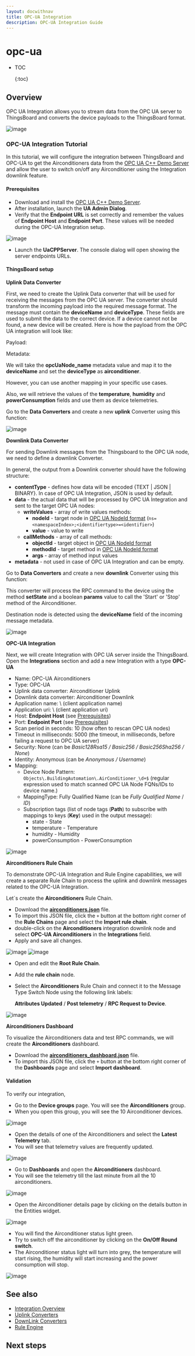 ```yaml
---
layout: docwithnav
title: OPC-UA Integration
description: OPC-UA Integration Guide
---
```


# opc-ua

* TOC

  {:toc}

## Overview

OPC UA Integration allows you to stream data from the OPC UA server to ThingsBoard and converts the device payloads to the ThingsBoard format.

![image](../../../.gitbook/assets/opc-ua-integration.svg)

### OPC-UA Integration Tutorial

In this tutorial, we will configure the integration between ThingsBoard and OPC-UA to get the Airconditioners data from the [OPC UA C++ Demo Server](https://www.unified-automation.com/downloads/opc-ua-servers/file/download/details/opc-ua-c-demo-server-v161-windows.html) and allow the user to switch on/off any Airconditioner using the Integration downlink feature.

#### Prerequisites

* Download and install the [OPC UA C++ Demo Server](https://www.unified-automation.com/downloads/opc-ua-servers/file/download/details/opc-ua-c-demo-server-v161-windows.html).
* After installation, launch the **UA Admin Dialog**.
* Verify that the **Endpoint URL** is set correctly and remember the values of **Endpoint Host** and **Endpoint Port**. These values will be needed during the OPC-UA Integration setup.

![image](../../../.gitbook/assets/opc-ua-server-config.png)

* Launch the **UaCPPServer**. The console dialog will open showing the server endpoints URLs.

#### ThingsBoard setup

**Uplink Data Converter**

First, we need to create the Uplink Data converter that will be used for receiving the messages from the OPC UA server. The converter should transform the incoming payload into the required message format. The message must contain the **deviceName** and **deviceType**. These fields are used to submit the data to the correct device. If a device cannot not be found, a new device will be created. Here is how the payload from the OPC UA integration will look like:

Payload:

Metadata:

We will take the **opcUaNode\_name** metadata value and map it to the **deviceName** and set the **deviceType** as **airconditioner**.

However, you can use another mapping in your specific use cases.

Also, we will retrieve the values of the **temperature**, **humidity** and **powerConsumption** fields and use them as device telemetries.

Go to the **Data Converters** and create a new **uplink** Converter using this function:

![image](../../../.gitbook/assets/uplink-converter.png)

**Downlink Data Converter**

For sending Downlink messages from the Thingsboard to the OPC UA node, we need to define a downlink Converter.

In general, the output from a Downlink converter should have the following structure:

* **contentType** - defines how data will be encoded {TEXT \| JSON \| BINARY}. In case of OPC UA Integration, JSON is used by default.
* **data** - the actual data that will be processed by OPC UA Integration and sent to the target OPC UA nodes:
  * **writeValues** - array of write values methods:
    * **nodeId** - target node in [OPC UA NodeId format](http://documentation.unified-automation.com/uasdkhp/1.0.0/html/_l2_ua_node_ids.html#UaNodeIdsConcept) \(`ns=<namespaceIndex>;<identifiertype>=<identifier>`\)
    * **value** - value to write
  * **callMethods** - array of call methods:
    * **objectId** - target object in [OPC UA NodeId format](http://documentation.unified-automation.com/uasdkhp/1.0.0/html/_l2_ua_node_ids.html#UaNodeIdsConcept)
    * **methodId** - target method in [OPC UA NodeId format](http://documentation.unified-automation.com/uasdkhp/1.0.0/html/_l2_ua_node_ids.html#UaNodeIdsConcept)
    * **args** - array of method input values
* **metadata** - not used in case of OPC UA Integration and can be empty.

Go to **Data Converters** and create a new **downlink** Converter using this function:

This converter will process the RPC command to the device using the method **setState** and a boolean **params** value to call the 'Start' or 'Stop' method of the Airconditioner.

Destination node is detected using the **deviceName** field of the incoming message metadata.

![image](../../../.gitbook/assets/downlink-converter.png)

**OPC-UA Integration**

Next, we will create Integration with OPC UA server inside the ThingsBoard. Open the **Integrations** section and add a new Integration with a type **OPC-UA**

* Name: OPC-UA Airconditioners
* Type: OPC-UA
* Uplink data converter: Airconditioner Uplink
* Downlink data converter: Airconditioner Downlink
* Application name: \ \(client application name\)
* Application uri: \ \(client application uri\)
* Host: **Endpoint Host** \(see [Prerequisites](https://github.com/caoyingde/thingsboard.github.io/tree/9437083b88083a9b2563248432cbbe460867fbaf/docs/user-guide/integrations/opc-ua/README.md#prerequisites)\)
* Port: **Endpoint Port** \(see [Prerequisites](https://github.com/caoyingde/thingsboard.github.io/tree/9437083b88083a9b2563248432cbbe460867fbaf/docs/user-guide/integrations/opc-ua/README.md#prerequisites)\)
* Scan period in seconds: 10 \(how often to rescan OPC UA nodes\)
* Timeout in milliseconds: 5000 \(the timeout, in milliseconds, before failing a request to OPC UA server\)
* Security: None \(can be _Basic128Rsa15 / Basic256 / Basic256Sha256 / None_\)
* Identity: Anonymous \(can be _Anonymous / Username_\)
* Mapping:
  * Device Node Pattern: `Objects\.BuildingAutomation\.AirConditioner_\d+$` \(regular expression used to match scanned OPC UA Node FQNs/IDs to device name.\)
  * MappingType: Fully Qualified Name \(can be _Fully Qualified Name_ / _ID_\)
  * Subscription tags \(list of node tags \(**Path**\) to subscribe with mappings to keys \(**Key**\) used in the output message\):
    * state - State
    * temperature - Temperature
    * humidity - Humidity
    * powerConsumption - PowerConsumption

![image](../../../.gitbook/assets/opc-ua-integration-mapping.png)

**Airconditioners Rule Chain**

To demonstrate OPC-UA Integration and Rule Engine capabilities, we will create a separate Rule Chain to process the uplink and downlink messages related to the OPC-UA Integration.

Let´s create the **Airconditioners** Rule Chain.

* Download the [**airconditioners.json**](https://github.com/caoyingde/thingsboard.github.io/tree/9437083b88083a9b2563248432cbbe460867fbaf/docs/user-guide/resources/airconditioners.json) file.
* To import this JSON file, click the `+` button at the bottom right corner of the **Rule Chains** page and select the **Import rule chain**.
* double-click on the **Airconditioners** integration downlink node and select **OPC-UA Airconditioners** in the **Integrations** field.
* Apply and save all changes.

![image](../../../.gitbook/assets/airconditioners-rule-chain.png) ![image](../../../.gitbook/assets/airconditioners-integration-downlink.png)

* Open and edit the **Root Rule Chain**.
* Add the **rule chain** node.
* Select the **Airconditioners** Rule Chain and connect it to the Message Type Switch Node using the following link labels:

  **Attributes Updated** / **Post telemetry** / **RPC Request to Device**.

![image](../../../.gitbook/assets/root-rule-chain%20%2811%29.png)

**Airconditioners Dashboard**

To visualize the Airconditioners data and test RPC commands, we will create the **Airconditioners** dashboard.

* Download the [**airconditioners\_dashboard.json**](https://github.com/caoyingde/thingsboard.github.io/tree/9437083b88083a9b2563248432cbbe460867fbaf/docs/user-guide/resources/airconditioners_dashboard.json) file.
* To import this JSON file, click the `+` button at the bottom right corner of the **Dashboards** page and select **Import dashboard**.

#### Validation

To verify our integration,

* Go to the **Device groups** page. You will see the **Airconditioners** group.
* When you open this group, you will see the 10 Airconditioner devices.

![image](../../../.gitbook/assets/airconditioners-group.png)

* Open the details of one of the Airconditioners and select the **Latest Telemetry** tab.
* You will see that telemetry values are frequently updated.

![image](../../../.gitbook/assets/airconditioner-latest-telemetry.png)

* Go to **Dashboards** and open the **Airconditioners** dashboard.
* You will see the telemetry till the last minute from all the 10 airconditioners.

![image](../../../.gitbook/assets/airconditioners-dashboard.png)

* Open the Airconditioner details page by clicking on the details button in the Entities widget.

![image](../../../.gitbook/assets/airconditioners-dashboard-click-details.png)

* You will find the Airconditioner status light green.
* Try to switch off the airconditioner by clicking on the **On/Off Round switch**.
* The Airconditioner status light will turn into grey, the temperature will start rising, the humidity will start increasing and the power consumption will stop.

![image](../../../.gitbook/assets/airconditioners-dashboard-details.png)

## See also

* [Integration Overview](https://github.com/caoyingde/thingsboard.github.io/tree/9437083b88083a9b2563248432cbbe460867fbaf/docs/user-guide/integrations/README.md) 
* [Uplink Converters](https://github.com/caoyingde/thingsboard.github.io/tree/9437083b88083a9b2563248432cbbe460867fbaf/docs/user-guide/integrations/README.md#uplink-data-converter) 
* [DownLink Converters](https://github.com/caoyingde/thingsboard.github.io/tree/9437083b88083a9b2563248432cbbe460867fbaf/docs/user-guide/integrations/README.md#downlink-data-converter) 
* [Rule Engine](https://github.com/caoyingde/thingsboard.github.io/tree/9437083b88083a9b2563248432cbbe460867fbaf/docs/user-guide/rule-engine-2-0/re-getting-started/README.md) 

## Next steps

